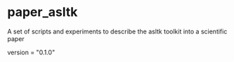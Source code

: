 # paper_asltk
A set of scripts and experiments to describe the asltk toolkit into a scientific paper

version = "0.1.0"

